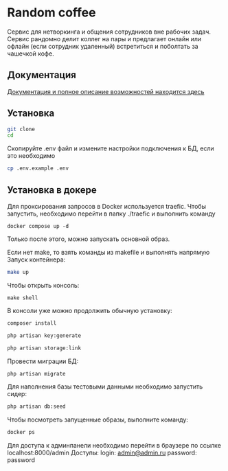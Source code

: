 # Random coffee

Сервис для нетворкинга и общения сотрудников вне рабочих задач.
Сервис рандомно делит коллег на пары и предлагает онлайн или
офлайн (если сотрудник удаленный) встретиться и поболтать за
чашечкой кофе. 

## Документация

[Документация и полное описание возможностей находится здесь](documentation)

## Установка

```bash
git clone
cd
```

Скопируйте .env файл и измените настройки подключения к БД, если это необходимо

```bash
cp .env.example .env
```

## Установка в докере

Для проксирования запросов в Docker используется traefic.
Чтобы запустить, необходимо перейти в папку ./traefic и выполнить команду
```
docker compose up -d
```
Только после этого, можно запускать основной образ.

Если нет make, то взять команды из makefile и выполнять напрямую
Запуск контейнера:

```bash
make up
```

Чтобы открыть консоль:

```
make shell
```

В консоли уже можно продолжить обычную установку:
```bash
composer install
```

```bash
php artisan key:generate
```

```bash
php artisan storage:link
```

Провести миграции БД:
```bash
php artisan migrate
```

Для наполнения базы тестовыми данными необходимо запустить сидер:
```bash
php artisan db:seed
```

Чтобы посмотреть запущенные образы, выполните команду:
```bash
docker ps
```

Для доступа к админпанели необходимо перейти в браузере по ссылке localhost:8000/admin
Доступы: 
login: admin@admin.ru
password: password



